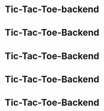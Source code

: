 # Tic-Tac-Toe-backend
# Tic-Tac-Toe-Backend
# Tic-Tac-Toe-Backend
# Tic-Tac-Toe-Backend
# Tic-Tac-Toe-Backend
